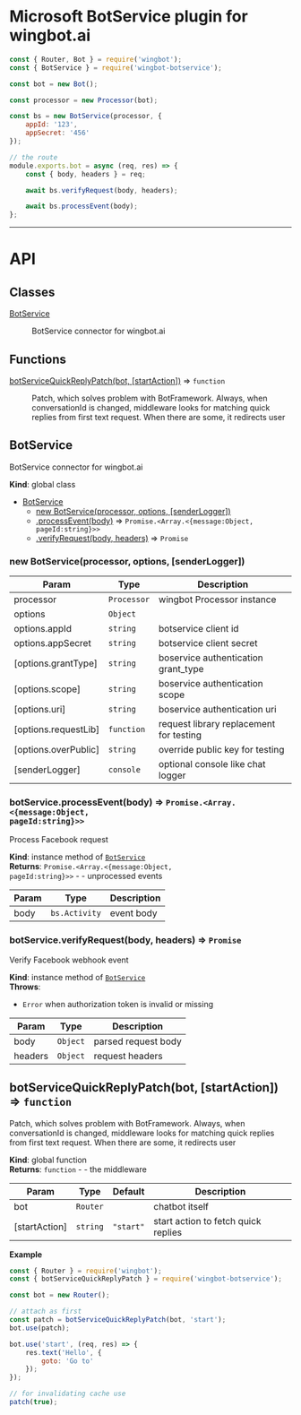 # Microsoft BotService plugin for wingbot.ai

```javascript
const { Router, Bot } = require('wingbot');
const { BotService } = require('wingbot-botservice');

const bot = new Bot();

const processor = new Processor(bot);

const bs = new BotService(processor, {
    appId: '123',
    appSecret: '456'
});

// the route
module.exports.bot = async (req, res) => {
    const { body, headers } = req;

    await bs.verifyRequest(body, headers);

    await bs.processEvent(body);
};

```
-----------------

# API
## Classes

<dl>
<dt><a href="#BotService">BotService</a></dt>
<dd><p>BotService connector for wingbot.ai</p>
</dd>
</dl>

## Functions

<dl>
<dt><a href="#botServiceQuickReplyPatch">botServiceQuickReplyPatch(bot, [startAction])</a> ⇒ <code>function</code></dt>
<dd><p>Patch, which solves problem with BotFramework. Always, when conversationId is changed,
middleware looks for matching quick replies from first text request. When there are some,
it redirects user</p>
</dd>
</dl>

<a name="BotService"></a>

## BotService
BotService connector for wingbot.ai

**Kind**: global class  

* [BotService](#BotService)
    * [new BotService(processor, options, [senderLogger])](#new_BotService_new)
    * [.processEvent(body)](#BotService+processEvent) ⇒ <code>Promise.&lt;Array.&lt;{message:Object, pageId:string}&gt;&gt;</code>
    * [.verifyRequest(body, headers)](#BotService+verifyRequest) ⇒ <code>Promise</code>

<a name="new_BotService_new"></a>

### new BotService(processor, options, [senderLogger])

| Param | Type | Description |
| --- | --- | --- |
| processor | <code>Processor</code> | wingbot Processor instance |
| options | <code>Object</code> |  |
| options.appId | <code>string</code> | botservice client id |
| options.appSecret | <code>string</code> | botservice client secret |
| [options.grantType] | <code>string</code> | boservice authentication grant_type |
| [options.scope] | <code>string</code> | boservice authentication scope |
| [options.uri] | <code>string</code> | boservice authentication uri |
| [options.requestLib] | <code>function</code> | request library replacement for testing |
| [options.overPublic] | <code>string</code> | override public key for testing |
| [senderLogger] | <code>console</code> | optional console like chat logger |

<a name="BotService+processEvent"></a>

### botService.processEvent(body) ⇒ <code>Promise.&lt;Array.&lt;{message:Object, pageId:string}&gt;&gt;</code>
Process Facebook request

**Kind**: instance method of [<code>BotService</code>](#BotService)  
**Returns**: <code>Promise.&lt;Array.&lt;{message:Object, pageId:string}&gt;&gt;</code> - - unprocessed events  

| Param | Type | Description |
| --- | --- | --- |
| body | <code>bs.Activity</code> | event body |

<a name="BotService+verifyRequest"></a>

### botService.verifyRequest(body, headers) ⇒ <code>Promise</code>
Verify Facebook webhook event

**Kind**: instance method of [<code>BotService</code>](#BotService)  
**Throws**:

- <code>Error</code> when authorization token is invalid or missing


| Param | Type | Description |
| --- | --- | --- |
| body | <code>Object</code> | parsed request body |
| headers | <code>Object</code> | request headers |

<a name="botServiceQuickReplyPatch"></a>

## botServiceQuickReplyPatch(bot, [startAction]) ⇒ <code>function</code>
Patch, which solves problem with BotFramework. Always, when conversationId is changed,
middleware looks for matching quick replies from first text request. When there are some,
it redirects user

**Kind**: global function  
**Returns**: <code>function</code> - - the middleware  

| Param | Type | Default | Description |
| --- | --- | --- | --- |
| bot | <code>Router</code> |  | chatbot itself |
| [startAction] | <code>string</code> | <code>&quot;start&quot;</code> | start action to fetch quick replies |

**Example**  
```javascript
const { Router } = require('wingbot');
const { botServiceQuickReplyPatch } = require('wingbot-botservice');

const bot = new Router();

// attach as first
const patch = botServiceQuickReplyPatch(bot, 'start');
bot.use(patch);

bot.use('start', (req, res) => {
    res.text('Hello', {
        goto: 'Go to'
    });
});

// for invalidating cache use
patch(true);
```
